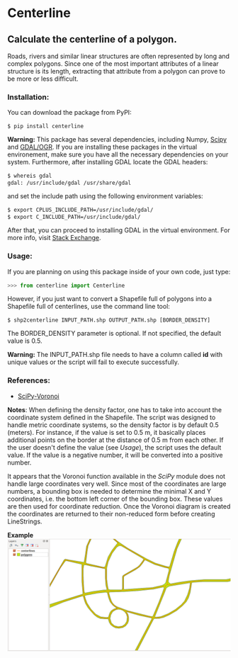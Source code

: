 # Centerline

## Calculate the centerline of a polygon.

Roads, rivers and similar linear structures are often represented by long and complex polygons. Since one of the most important attributes of a linear structure is its length, extracting that attribute from a polygon can prove to be more or less difficult.

### Installation:

You can download the package from PyPI:
```
$ pip install centerline
```
**Warning:**
This package has several dependencies, including Numpy, [Scipy](http://www.scipy.org/install.html) and [GDAL/OGR](https://pypi.python.org/pypi/GDAL/). If you are installing these packages in the virtual environement, make sure you have all the necessary dependencies on your system. Furthermore, after installing GDAL locate the GDAL headers:
```
$ whereis gdal
gdal: /usr/include/gdal /usr/share/gdal
```
and set the include path using the following environment variables:
```
$ export CPLUS_INCLUDE_PATH=/usr/include/gdal/
$ export C_INCLUDE_PATH=/usr/include/gdal/
```
After that, you can proceed to installing GDAL in the virtual environment.
For more info, visit [Stack Exchange](http://gis.stackexchange.com/questions/28966/python-gdal-package-missing-header-file-when-installing-via-pip).

### Usage:
If you are planning on using this package inside of your own code, just type:
```python
>>> from centerline import Centerline
```
However, if you just want to convert a Shapefile full of polygons into a Shapefile full of centerlines, use the command line tool:
```
$ shp2centerline INPUT_PATH.shp OUTPUT_PATH.shp [BORDER_DENSITY]
```
The BORDER_DENSITY parameter is optional. If not specified, the default value is 0.5.

**Warning:**
The INPUT_PATH.shp file needs to have a column called **id** with unique values or the script will fail to execute successfully.

### References:
* [SciPy-Voronoi](http://docs.scipy.org/doc/scipy/reference/tutorial/spatial.html#voronoi-diagrams)

**Notes**:
When defining the density factor, one has to take into account the coordinate system defined in the Shapefile. The script was designed to handle metric coordinate systems, so the density factor is by default 0.5 (meters). For instance, if the value is set to 0.5 m, it basically places additional points on the border at the distance of 0.5 m from each other. If the user doesn't define the value (see *Usage*), the script uses the default value. If the value is a negative number, it will be converted into a positive number.

It appears that the Voronoi function available in the *SciPy* module does not handle large coordinates very well. Since most of the coordinates are large numbers, a bounding box is needed to determine the minimal X and Y coordinates, i.e. the bottom left corner of the bounding box. These values are then used for coordinate reduction. Once the Voronoi diagram is created the coordinates are returned to their non-reduced form before creating LineStrings.

**Example**
![Screenshot](Screenshot.png)
